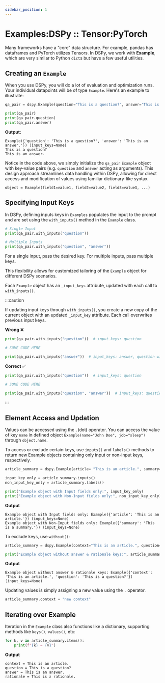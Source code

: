 ```yaml
---
sidebar_position: 1
---
```


# Examples:DSPy :: Tensor:PyTorch

Many frameworks have a "core" data structure. For example, pandas has dataframes and PyTorch utilizes Tensors. In DSPy, we work with **Example**, which are very similar to Python `dict`s but have a few useful utilities.

## Creating an `Example`

When you use DSPy, you will do a lot of evaluation and optimization runs. Your individual datapoints will be of type `Example`. Here's an example to illustrate:

```python
qa_pair = dspy.Example(question="This is a question?", answer="This is an answer.")

print(qa_pair)
print(qa_pair.question)
print(qa_pair.answer)
```
**Output:**
```text
Example({'question': 'This is a question?', 'answer': 'This is an answer.'}) (input_keys=None)
This is a question?
This is an answer.
```
Notice in the code above, we simply initialize the `qa_pair` `Example` object with key-value pairs (e.g. `question` and `answer` acting as arguments). This design approach streamlines data handling within DSPy, allowing for direct access and modification of values using familiar dictionary-like syntax.

```text
object = Example(field1=value1, field2=value2, field3=value3, ...)
```

## Specifying Input Keys

In DSPy, defining inputs keys in `Examples` populates the input to the prompt and are set using the `with_inputs()` method in the `Example` class.

```python
# Single Input
print(qa_pair.with_inputs("question"))

# Multiple Inputs
print(qa_pair.with_inputs("question", "answer"))
```

For a single input, pass the desired key. For multiple inputs, pass multiple keys.

This flexibility allows for customized tailoring of the `Example` object for different DSPy scenarios.

Each `Example` object has an `_input_keys` attribute, updated with each call to `with_inputs()`.

:::caution

If updating input keys through `with_inputs()`, you create a new copy of the current object with an updated `_input_key` attribute. Each call overwrites previous input keys.

**Wrong** ❌
```python
print(qa_pair.with_inputs("question"))  # input_keys: question

# SOME CODE HERE

print(qa_pair.with_inputs("answer"))  # input_keys: answer, question will not be an input_key in this as this'll return a new Example object
```

**Correct** ✅
```python
print(qa_pair.with_inputs("question"))  # input_keys: question

# SOME CODE HERE

print(qa_pair.with_inputs("question", "answer"))  # input_keys: question, answer
```
:::

## Element Access and Updation

Values can be accessed using the `.`(dot) operator. You can access the value of key `name` in defined object `Example(name="John Doe", job="sleep")` through `object.name`. 

To access or exclude certain keys, use `inputs()` and `labels()` methods to return new Example objects containing only input or non-input keys, respectively.

```python
article_summary = dspy.Example(article= "This is an article.", summary= "This is a summary.").with_inputs("article")

input_key_only = article_summary.inputs()
non_input_key_only = article_summary.labels()

print("Example object with Input fields only:", input_key_only)
print("Example object with Non-Input fields only:", non_input_key_only))
```

**Output**
```
Example object with Input fields only: Example({'article': 'This is an article.'}) (input_keys=None)
Example object with Non-Input fields only: Example({'summary': 'This is a summary.'}) (input_keys=None)
```

To exclude keys, use `without()`:

```python
article_summary = dspy.Example(context="This is an article.", question="This is a question?", answer="This is an answer.", rationale= "This is a rationale.").with_inputs("context", "question")

print("Example object without answer & rationale keys:", article_summary.without("answer", "rationale"))
```

**Output**
```
Example object without answer & rationale keys: Example({'context': 'This is an article.', 'question': 'This is a question?'}) (input_keys=None)
```

Updating values is simply assigning a new value using the `.` operator.

```python
article_summary.context = "new context"
```

## Iterating over Example

Iteration in the `Example` class also functions like a dictionary, supporting methods like `keys()`, `values()`, etc: 

```python
for k, v in article_summary.items():
    print(f"{k} = {v}")
```

**Output**

```text
context = This is an article.
question = This is a question?
answer = This is an answer.
rationale = This is a rationale.
```
